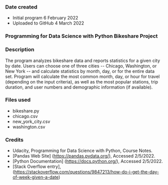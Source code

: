 ### Date created
* Initial program 6 February 2022
* Uploaded to GitHub 4 March 2022

### Programming for Data Science with Python Bikeshare Project

### Description
The program analyzes bikeshare data and reports statistics for a given city by date.
Users can choose one of three cities -- Chicago, Washington, or New York -- and calculate statistics by month, day, or for the entire data set. Program will calculate the most common month, day, or hour
for travel (depending on the input criteria), as well as the most popular stations, trip duration, 
and user numbers and demographic information (if available).

### Files used
* bikeshare.py
* chicago.csv
* new_york_city.csv
* washington.csv

### Credits
* Udacity, Programming for Data Science with Python, Course Notes.
* [Pandas Web Site] (https://pandas.pydata.org/), Accessed 2/5/2022.
* [Python Documentation] (https://docs.python.org/), Accessed 2/5/2022.
* [Stack Overflow entry], (https://stackoverflow.com/questions/9847213/how-do-i-get-the-day-of-week-given-a-date)

